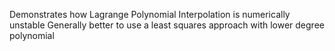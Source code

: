 Demonstrates how Lagrange Polynomial Interpolation is numerically unstable 
Generally better to use a least squares approach with lower degree polynomial
